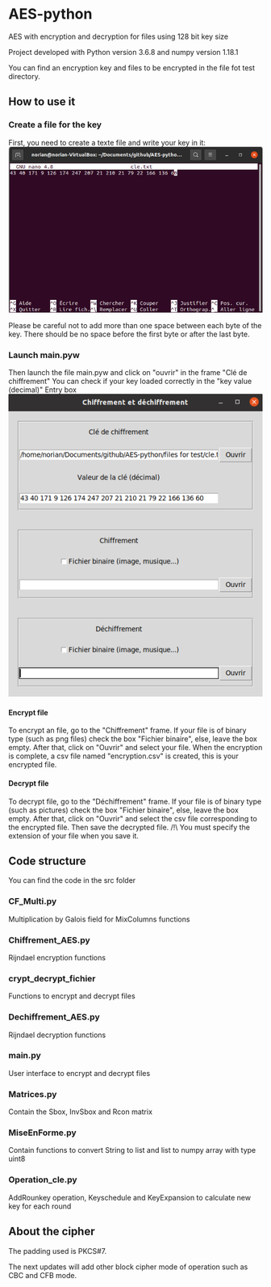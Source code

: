 # AES-python
AES with encryption and decryption for files using 128 bit key size

Project developed with Python version 3.6.8 and numpy version 1.18.1

You can find an encryption key and files to be encrypted in the file fot test directory.

## How to use it

### Create a file for the key
First, you need to create a texte file and write your key in it:
![cle.txt](https://github.com/NorianGuernine/AES-python/blob/main/Pictures/cle_txt.png)

Please be careful not to add more than one space between each byte of the key.
There should be no space before the first byte or after the last byte. 

### Launch main.pyw
Then launch the file main.pyw and click on "ouvrir" in the frame "Clé de chiffrement"
You can check if your key loaded correctly in the "key value (decimal)" Entry box
![chargement_cle](https://github.com/NorianGuernine/AES-python/blob/main/Pictures/cle_main.png)
#### Encrypt file
To encrypt an file, go to the "Chiffrement" frame.
If your file is of binary type (such as png files) check the box "Fichier binaire", else, leave the box empty. 
After that, click on "Ouvrir" and select your file.
When the encryption is complete, a csv file named "encryption.csv" is created, this is your encrypted file.

#### Decrypt file 
To decrypt file, go to the "Déchiffrement" frame.
If your file is of binary type (such as pictures) check the box "Fichier binaire", else, leave the box empty. 
After that, click on "Ouvrir" and select the csv file corresponding to the encrypted file.
Then save the decrypted file. /!\ You must specify the extension of your file when you save it.

## Code structure
You can find the code in the src folder

### CF_Multi.py
Multiplication by Galois field for MixColumns functions 

### Chiffrement_AES.py
Rijndael encryption functions 

### crypt_decrypt_fichier
Functions to encrypt and decrypt files

### Dechiffrement_AES.py
Rijndael decryption functions 

### main.py
User interface to encrypt and decrypt files

### Matrices.py
Contain the Sbox, InvSbox and Rcon matrix

### MiseEnForme.py
Contain functions to convert String to list and list to numpy array with type uint8

### Operation_cle.py
AddRounkey operation, Keyschedule and KeyExpansion to calculate new key for each round

## About the cipher
The padding used is PKCS#7.

The next updates will add other block cipher mode of operation such as CBC and CFB mode.


